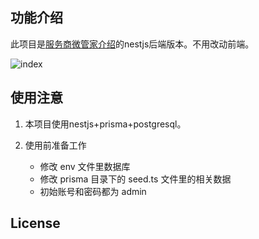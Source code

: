 ## 功能介绍
此项目是[服务商微管家介绍](https://developers.weixin.qq.com/doc/oplatform/Third-party_Platforms/2.0/product/management-tools.html)的nestjs后端版本。不用改动前端。

![index](https://res.wx.qq.com/op_res/BF2B0NQ2bKt-rJQL--cB3fUuCyllmnvJdFT57k786XuTE5UJQh4x8KjxiaGsg48qsqLtlP1kCZcr7E48DKq2xg)



## 使用注意
1. 本项目使用nestjs+prisma+postgresql。
  

2. 使用前准备工作

   - 修改 env 文件里数据库
   - 修改 prisma 目录下的 seed.ts 文件里的相关数据
   - 初始账号和密码都为 admin
   

## License